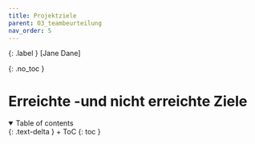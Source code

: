 ```yaml
---
title: Projektziele
parent: 03_teambeurteilung
nav_order: 5
---
```


{: .label }
[Jane Dane]

{: .no_toc }
# Erreichte -und nicht erreichte Ziele

<details open markdown="block">
{: .text-delta }
<summary>Table of contents</summary>
+ ToC
{: toc }
</details>
